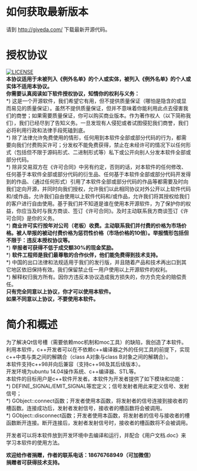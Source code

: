 # 如何获取最新版本
请到 http://giveda.com/ 下载最新开源代码。  

# 授权协议
[![LICENSE](https://img.shields.io/badge/license-Anti%20996-blue.svg)](https://github.com/996icu/996.ICU/blob/master/LICENSE)   
 **本协议适用于未被列入《例外名单》的个人或实体，被列入《例外名单》的个人或实体不适用本协议。**  
  **你需要认真阅读如下软件授权协议，知情你的权利与义务：**         
*) 这是一个开源软件，我们希望它有用，但不提供质量保证（哪怕是隐含的或显而易见的质量保证）。虽然不提供质量保证，但并不意味着你能利用此点去侵害我们的商誉；如果需要质量保证，你可以购买商业版本。作为著作权人（以下简称我们），我们已经尽到了告知义务。一旦发现有人侵犯或者试图侵犯我们商誉，我们必将利用行政和法律手段死磕到底。   
*) 除了法律允许免费使用的情形，任何用到本软件全部或部分代码的行为，都需要向我们付费购买许可；分发权不能免费获得，禁止在未经许可的情况下以任何形式（包括但不限于源码形式、二进制形式等）私下或公开向别人分发本软件全部或部分代码。   
*) 除非交易双方在《许可合同》中另有约定，否则的话，对本软件的任何修改、任何基于本软件全部或部分代码的衍生品、任何基于本软件全部或部分代码开发得到的作品、（通过任何形式）引用了本软件全部或部分代码的作品等都需要及时向我们定向开源，并同时向我们授权，允许我们以此相同协议对外公开以上软件代码和/或作品，允许我们自由使用以上软件代码和/或作品，允许我们将其授权给我们的客户进行自由使用。基于我们并不知道是谁在使用本开源软件，为了保护你的权益，你应当及时与我方商谈、签订《许可合同》。及时主动联系我方商谈签订《许可合同》是你的义务。   
*)  **商业许可实行按年对公司（老板）收费。主动联系我们并付费的价格为市场价格。被人举报的被动付费价格为惩罚性价格（市场价格的10倍）。举报情形包括但不限于：违反本授权协议等。**     
*)  **举报者可获得不低于成交额30%的现金奖励。**       
*)  **软件工程师是我们最尊敬的合作伙伴，他们能免费得到技术支持。**   
*) 中国的出口法律和法规适用于我们的发行版，并且随着产品和技术再出口到其它地区依旧保持有效。我们保留禁止任一用户使用以上开源软件的权利。  
*) 解释权归我方所有。因你方违反本协议造成我方损失的，你方负完全的赔偿责任。  
 **只有完全同意以上协议，你才可以使用本软件。**  
 **如果不同意以上协议，不要使用本软件。**    

# 简介和概述  
为了解决Qt信号槽（需要依赖moc机制和moc工具）的缺陷，我创造了本软件。
利用本软件，c++开发者可以在不依赖c++编译器之外的任何工具的前提下，实现c++中类与类之间的解耦合（class A对象与class B对象之间的解耦合）。  
本软件支持c++98并向后兼容（支持c++98及其后续版本）。  
开发环境为ubuntu 14.04操作系统、c++编译器、STL等。  
本软件的目标用户是c++软件开发者。本软件为开发者提供了如下模块和功能：  
*) DEFINE_SIGNAL/EMIT_SIGNAL等宏定义；信号发射者用此来定义信号、发射信号；  
*) GObject::connect函数；开发者使用本函数，将发射者的信号连接到接收者的槽函数。连接成功后，发射者发射信号，接收者的槽函数将会被调用。  
*) GObject::disconnect函数；开发者使用本函数，将发射者的信号与接收者的槽函数断开连接。断开连接后，发射者发射信号时，接收者的槽函数将不会被调用。  

开发者可以将本软件放到开发环境中去编译和运行，并配合《用户文档.doc》来学习本软件的使用方法。 

 **欢迎给作者捐赠，作者的联系电话：18676768949（可加微信）**  
  **捐赠者可获得技术支持。**    
